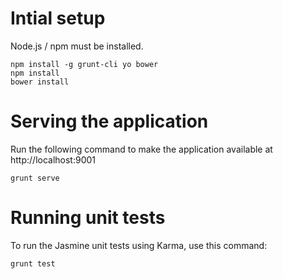# Intial setup

Node.js / npm must be installed.

```
npm install -g grunt-cli yo bower
npm install
bower install
```

# Serving the application

Run the following command to make the application available at http://localhost:9001

```
grunt serve
```

# Running unit tests

To run the Jasmine unit tests using Karma, use this command:

```
grunt test
```


